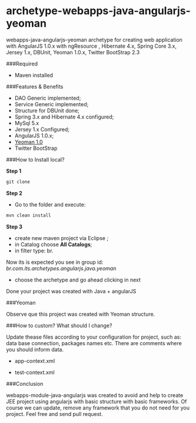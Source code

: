 archetype-webapps-java-angularjs-yeoman
================================

webapps-java-angularjs-yeoman archetype for creating web application with AngularJS 1.0.x with ngResource ,
 Hibernate 4.x, Spring Core 3.x, Jersey 1.x, DBUnit, Yeoman 1.0.x, Twitter BootStrap 2.3


###Required 

* Maven installed 

###Features & Benefits 

* DAO Generic implemented; 
* Service Generic implemented; 
* Structure for DBUnit done; 
* Spring 3.x and Hibernate 4.x configured; 
* MySql 5.x 
* Jersey 1.x Configured; 
* AngularJS 1.0.x;
* [Yeoman 1.0](http://yeoman.io)
* Twitter BootStrap

###How to Install local?

**Step 1**

```java
git clone 
```

**Step 2**

* Go to the folder and execute: 

```java
mvn clean install 
```

**Step 3**

* create new maven project via Eclipse ;
* in Catalog choose **All Catalogs**;
* in filter type: br.

Now its is expected you see in group id: *br.com.its.archetypes.angularjs.java.yeoman*

* choose the archetype and go ahead clicking in next 

Done your project was created with Java + angularJS

###Yeoman 

Observe que this project was created with Yeoman structure.

###How to custom? What should I change? 

Update thease files according to your configuration for project, such as: data base connection, packages names etc. There are comments where you should inform data. 

* app-context.xml 

* test-context.xml


###Conclusion 

webapps-module-java-angularjs was created to avoid and help to create JEE project using angularjs with basic structure with basic frameworks. Of course we can update, remove any framework that you do not need for you project. Feel free and send pull request. 
